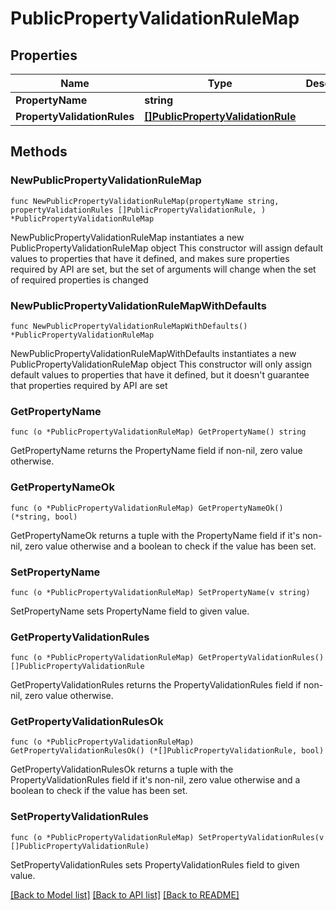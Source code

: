 # PublicPropertyValidationRuleMap

## Properties

Name | Type | Description | Notes
------------ | ------------- | ------------- | -------------
**PropertyName** | **string** |  | 
**PropertyValidationRules** | [**[]PublicPropertyValidationRule**](PublicPropertyValidationRule.md) |  | 

## Methods

### NewPublicPropertyValidationRuleMap

`func NewPublicPropertyValidationRuleMap(propertyName string, propertyValidationRules []PublicPropertyValidationRule, ) *PublicPropertyValidationRuleMap`

NewPublicPropertyValidationRuleMap instantiates a new PublicPropertyValidationRuleMap object
This constructor will assign default values to properties that have it defined,
and makes sure properties required by API are set, but the set of arguments
will change when the set of required properties is changed

### NewPublicPropertyValidationRuleMapWithDefaults

`func NewPublicPropertyValidationRuleMapWithDefaults() *PublicPropertyValidationRuleMap`

NewPublicPropertyValidationRuleMapWithDefaults instantiates a new PublicPropertyValidationRuleMap object
This constructor will only assign default values to properties that have it defined,
but it doesn't guarantee that properties required by API are set

### GetPropertyName

`func (o *PublicPropertyValidationRuleMap) GetPropertyName() string`

GetPropertyName returns the PropertyName field if non-nil, zero value otherwise.

### GetPropertyNameOk

`func (o *PublicPropertyValidationRuleMap) GetPropertyNameOk() (*string, bool)`

GetPropertyNameOk returns a tuple with the PropertyName field if it's non-nil, zero value otherwise
and a boolean to check if the value has been set.

### SetPropertyName

`func (o *PublicPropertyValidationRuleMap) SetPropertyName(v string)`

SetPropertyName sets PropertyName field to given value.


### GetPropertyValidationRules

`func (o *PublicPropertyValidationRuleMap) GetPropertyValidationRules() []PublicPropertyValidationRule`

GetPropertyValidationRules returns the PropertyValidationRules field if non-nil, zero value otherwise.

### GetPropertyValidationRulesOk

`func (o *PublicPropertyValidationRuleMap) GetPropertyValidationRulesOk() (*[]PublicPropertyValidationRule, bool)`

GetPropertyValidationRulesOk returns a tuple with the PropertyValidationRules field if it's non-nil, zero value otherwise
and a boolean to check if the value has been set.

### SetPropertyValidationRules

`func (o *PublicPropertyValidationRuleMap) SetPropertyValidationRules(v []PublicPropertyValidationRule)`

SetPropertyValidationRules sets PropertyValidationRules field to given value.



[[Back to Model list]](../README.md#documentation-for-models) [[Back to API list]](../README.md#documentation-for-api-endpoints) [[Back to README]](../README.md)


